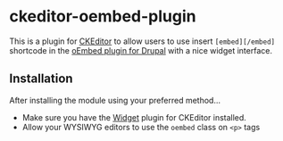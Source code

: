 ckeditor-oembed-plugin
======================

This is a plugin for [CKEditor](http://ckeditor.com) to allow users to use insert `[embed][/embed]` shortcode in the [oEmbed plugin for Drupal](https://drupal.org/project/oembed) with a nice widget interface.

Installation
-------------

After installing the module using your preferred method...

* Make sure you have the [Widget](http://ckeditor.com/addon/widget) plugin for CKEditor installed.
* Allow your WYSIWYG editors to use the `oembed` class on `<p>` tags
